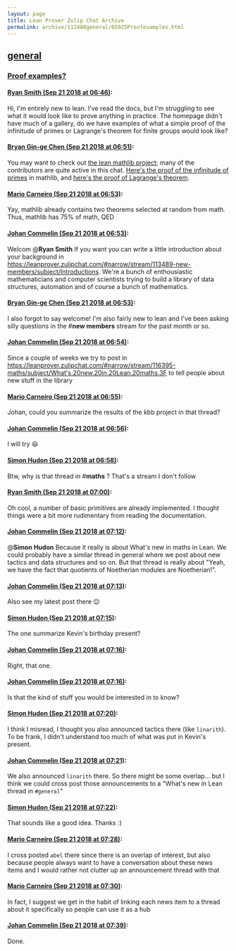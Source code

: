 ```yaml
---
layout: page
title: Lean Prover Zulip Chat Archive 
permalink: archive/113488general/05925Proofexamples.html
---
```


## [general](index.html)
### [Proof examples?](05925Proofexamples.html)

#### [Ryan Smith (Sep 21 2018 at 06:46)](https://leanprover.zulipchat.com/#narrow/stream/113488-general/topic/Proof%20examples%3F/near/134356151):
Hi, I'm entirely new to lean. I've read the docs, but I'm struggling to see what it would look like to prove anything in practice. The homepage didn't have much of a gallery, do we have examples of what a simple proof of the infinitude of primes or Lagrange's theorem for finite groups would look like?

#### [Bryan Gin-ge Chen (Sep 21 2018 at 06:51)](https://leanprover.zulipchat.com/#narrow/stream/113488-general/topic/Proof%20examples%3F/near/134356286):
You may want to check out [the lean mathlib project](https://github.com/leanprover/mathlib); many of the contributors are quite active in this chat.  [Here's the proof of the infinitude of primes](https://github.com/leanprover/mathlib/blob/master/data/nat/prime.lean#L212) in mathlib, and [here's the proof of Lagrange's theorem](https://github.com/leanprover/mathlib/blob/master/group_theory/order_of_element.lean#L126).

#### [Mario Carneiro (Sep 21 2018 at 06:53)](https://leanprover.zulipchat.com/#narrow/stream/113488-general/topic/Proof%20examples%3F/near/134356350):
Yay, mathlib already contains two theorems selected at random from math. Thus, mathlib has 75% of math, QED

#### [Johan Commelin (Sep 21 2018 at 06:53)](https://leanprover.zulipchat.com/#narrow/stream/113488-general/topic/Proof%20examples%3F/near/134356351):
Welcom @**Ryan Smith** If you want you can write a little introduction about your background in https://leanprover.zulipchat.com/#narrow/stream/113489-new-members/subject/Introductions. We're a bunch of enthousiastic mathematicians and computer scientists trying to build a library of data structures, automation and of course a bunch of mathematics.

#### [Bryan Gin-ge Chen (Sep 21 2018 at 06:53)](https://leanprover.zulipchat.com/#narrow/stream/113488-general/topic/Proof%20examples%3F/near/134356352):
I also forgot to say welcome! I'm also fairly new to lean and I've been asking silly questions in the #**new members**  stream for the past month or so.

#### [Johan Commelin (Sep 21 2018 at 06:54)](https://leanprover.zulipchat.com/#narrow/stream/113488-general/topic/Proof%20examples%3F/near/134356410):
Since a couple of weeks we try to post in https://leanprover.zulipchat.com/#narrow/stream/116395-maths/subject/What's.20new.20in.20Lean.20maths.3F to tell people about new stuff in the library

#### [Mario Carneiro (Sep 21 2018 at 06:55)](https://leanprover.zulipchat.com/#narrow/stream/113488-general/topic/Proof%20examples%3F/near/134356426):
Johan, could you summarize the results of the kbb project in that thread?

#### [Johan Commelin (Sep 21 2018 at 06:56)](https://leanprover.zulipchat.com/#narrow/stream/113488-general/topic/Proof%20examples%3F/near/134356470):
I will try :smiley:

#### [Simon Hudon (Sep 21 2018 at 06:58)](https://leanprover.zulipchat.com/#narrow/stream/113488-general/topic/Proof%20examples%3F/near/134356499):
Btw, why is that thread in #**maths** ? That's a stream I don't follow

#### [Ryan Smith (Sep 21 2018 at 07:00)](https://leanprover.zulipchat.com/#narrow/stream/113488-general/topic/Proof%20examples%3F/near/134356612):
Oh cool, a number of basic primitives are already implemented. I thought things were a bit more rudimentary from reading the documentation.

#### [Johan Commelin (Sep 21 2018 at 07:12)](https://leanprover.zulipchat.com/#narrow/stream/113488-general/topic/Proof%20examples%3F/near/134356959):
@**Simon Hudon** Because it really is about What's new in maths in Lean. We could probably have a similar thread in general where we post about new tactics and data structures and so on. But that thread is really about "Yeah, we have the fact that quotients of Noetherian modules are Noetherian!".

#### [Johan Commelin (Sep 21 2018 at 07:13)](https://leanprover.zulipchat.com/#narrow/stream/113488-general/topic/Proof%20examples%3F/near/134356964):
Also see my latest post there :wink:

#### [Simon Hudon (Sep 21 2018 at 07:15)](https://leanprover.zulipchat.com/#narrow/stream/113488-general/topic/Proof%20examples%3F/near/134357028):
The one summarize Kevin's birthday present?

#### [Johan Commelin (Sep 21 2018 at 07:16)](https://leanprover.zulipchat.com/#narrow/stream/113488-general/topic/Proof%20examples%3F/near/134357077):
Right, that one.

#### [Johan Commelin (Sep 21 2018 at 07:16)](https://leanprover.zulipchat.com/#narrow/stream/113488-general/topic/Proof%20examples%3F/near/134357081):
Is that the kind of stuff you would be interested in to know?

#### [Simon Hudon (Sep 21 2018 at 07:20)](https://leanprover.zulipchat.com/#narrow/stream/113488-general/topic/Proof%20examples%3F/near/134357190):
I think I misread, I thought you also announced tactics there (like `linarith`). To be frank, I didn't understand too much of what was put in Kevin's present.

#### [Johan Commelin (Sep 21 2018 at 07:21)](https://leanprover.zulipchat.com/#narrow/stream/113488-general/topic/Proof%20examples%3F/near/134357205):
We also announced `linarith` there. So there might be some overlap... but I think we could cross post those announcements to a "What's new in Lean thread in `#general`"

#### [Simon Hudon (Sep 21 2018 at 07:22)](https://leanprover.zulipchat.com/#narrow/stream/113488-general/topic/Proof%20examples%3F/near/134357251):
That sounds like a good idea. Thanks :)

#### [Mario Carneiro (Sep 21 2018 at 07:28)](https://leanprover.zulipchat.com/#narrow/stream/113488-general/topic/Proof%20examples%3F/near/134357417):
I cross posted `abel` there since there is an overlap of interest, but also because people always want to have a conversation about these news items and I would rather not clutter up an announcement thread with that

#### [Mario Carneiro (Sep 21 2018 at 07:30)](https://leanprover.zulipchat.com/#narrow/stream/113488-general/topic/Proof%20examples%3F/near/134357488):
In fact, I suggest we get in the habit of linking each news item to a thread about it specifically so people can use it as a hub

#### [Johan Commelin (Sep 21 2018 at 07:39)](https://leanprover.zulipchat.com/#narrow/stream/113488-general/topic/Proof%20examples%3F/near/134357742):
Done.

